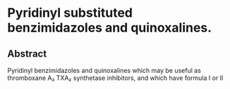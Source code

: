 # Pyridinyl substituted benzimidazoles and quinoxalines.

## Abstract
Pyridinyl benzimidazoles and quinoxalines which may be useful as thromboxane A₂ TXA₂ synthetase inhibitors, and which have formula I or II